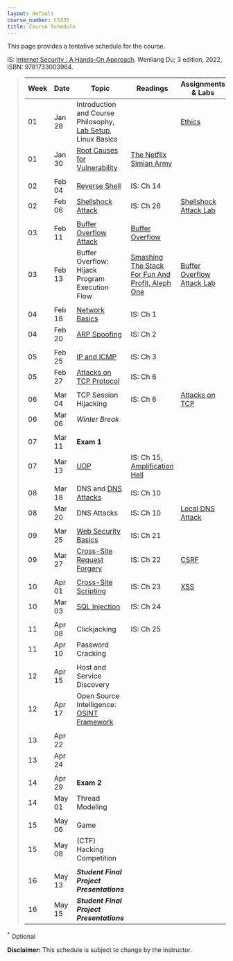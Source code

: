 ```yaml
---
layout: default
course_number: CS335
title: Course Schedule
---
```


This page provides a tentative schedule for the course.

IS: <a href="https://ycp.textbookx.com/book/Internet-Security-A-HandsOn-Approach/9781733003964/?course_id=4643336">Internet Security : A Hands-On Approach</a>. Wenliang Du; 3 edition, 2022, ISBN: 9781733003964.

>  Week    | Date     | Topic        | Readings   | Assignments & Labs                                  
> -------- | -------- | ------------ | ---------- | -------------------------------------
> 01 | Jan 28 | Introduction and Course Philosophy, [Lab Setup](../labs/setup.html), Linux Basics | | [Ethics](../assignments/ethics.html)
> 01 | Jan 30 | [Root Causes for Vulnerability](../slides/Reason_Vulnerability.pdf) | [The Netflix Simian Army](https://netflixtechblog.com/the-netflix-simian-army-16e57fbab116)
> | | | |
> 02 | Feb 04 | [Reverse Shell](../slides/Reverse_Shell.pdf) | IS: Ch 14 |
> 02 | Feb 06 | [Shellshock Attack](../slides/Shellshock.pdf) | IS: Ch 26 | [Shellshock Attack Lab](../labs/shellshock.html)
> | | | |
> 03 | Feb 11 | [Buffer Overflow Attack](../slides/Buffer_Overflow.pdf) | <a href=".\papers\buffer-overflow.pdf" target="_blank">Buffer Overflow</a> |
> 03 | Feb 13 | Buffer Overflow: Hijack Program Execution Flow | <a href="..\labs\buffer\stack_smashing.pdf" target="_blank">Smashing The Stack For Fun And Profit, Aleph One</a> | [Buffer Overflow Attack Lab](../labs/buffer_overflow.html)
> | | | |
> 04 | Feb 18 | [Network Basics](../slides/Network_Basics.pdf) | IS: Ch 1 |
> 04 | Feb 20 | [ARP Spoofing](../slides/MAC_ARP.pdf) | IS: Ch 2 |
> | | | |
> 05 | Feb 25 | [IP and ICMP](../slides/IP_ICMP.pdf) | IS: Ch 3 |
> 05 | Feb 27 | [Attacks on TCP Protocol](../slides/TCP_Attack.pdf) | IS: Ch 6 |
> | | | |
> 06 | Mar 04 | TCP Session Hijacking | IS: Ch 6 | [Attacks on TCP](../labs/tcp_attack.html)
> 06 | Mar 06 | _Winter Break_ | |
> | | | |
> 07 | Mar 11 | __Exam 1__ | |
> 07 | Mar 13 | [UDP](../slides/UDP.pdf)  | IS: Ch 15, <a href=".\papers\amplification-ndss2014.pdf" target="_blank">Amplification Hell</a> |
> | | | |
> 08 | Mar 18 | DNS and [DNS Attacks](../slides/DNS_Attacks.pdf) | IS: Ch 10 | |
> 08 | Mar 20 | DNS Attacks | IS: Ch 10 | [Local DNS Attack](../labs/dns_attack.html)
> | | | |
> 09 | Mar 25 | [Web Security Basics](../slides/Web_Security_Basics.pdf) | IS: Ch 21 |
> 09 | Mar 27 | [Cross-Site Request Forgery](../slides/Web_CSRF.pdf) | IS: Ch 22 | [CSRF](../labs/csrf.html)
> | | | |
> 10 | Apr 01 | [Cross-Site Scripting](../slides/Web_XSS.pdf) | IS: Ch 23 | [XSS](../labs/xss_attack.htm)
> 10 | Mar 03 | [SQL Injection](../slides/Web_SQL_Injection.pdf) | IS: Ch 24 |
> | | | |
> 11 | Apr 08 | Clickjacking  | IS: Ch 25 |
> 11 | Apr 10 | Password Cracking | |
> | | | |
> 12 | Apr 15 | Host and Service Discovery | |
> 12 | Apr 17 | Open Source Intelligence: <a href="https://osintframework.com/" target="_blank">OSINT Framework</a> | |
> | | | |
> 13 | Apr 22 | | |
> 13 | Apr 24 | | |
> | | | |
> 14 | Apr 29 | __Exam 2__ | |
> 14 | May 01 | Thread Modeling | |
> | | | |
> 15 | May 06 | Game | |
> 15 | May 08 | (CTF) Hacking Competition | |
> | | | |
> 16 | May 13 | *__Student Final Project Presentations__* | | 
> 16 | May 15 | *__Student Final Project Presentations__* | |

<sup>*</sup> Optional 

**Disclaimer:** This schedule is subject to change by the instructor.
